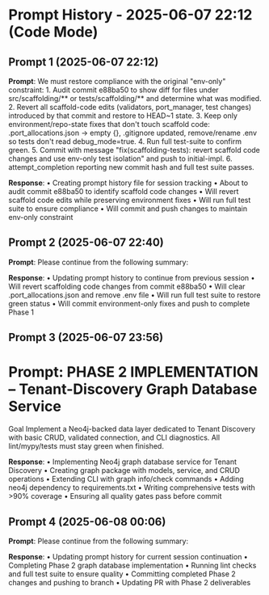 # Prompt History - 2025-06-07 22:12 (Code Mode)

## Prompt 1 (2025-06-07 22:12)

**Prompt**: We must restore compliance with the original "env-only" constraint: 1. Audit commit e88ba50 to show diff for files under src/scaffolding/** or tests/scaffolding/** and determine what was modified. 2. Revert all scaffold-code edits (validators, port_manager, test changes) introduced by that commit and restore to HEAD~1 state. 3. Keep only environment/repo-state fixes that don't touch scaffold code: .port_allocations.json → empty {}, .gitignore updated, remove/rename .env so tests don't read debug_mode=true. 4. Run full test-suite to confirm green. 5. Commit with message "fix(scaffolding-tests): revert scaffold code changes and use env-only test isolation" and push to initial-impl. 6. attempt_completion reporting new commit hash and full test suite passes.

**Response**: 
• Creating prompt history file for session tracking
• About to audit commit e88ba50 to identify scaffold code changes
• Will revert scaffold code edits while preserving environment fixes
• Will run full test suite to ensure compliance
• Will commit and push changes to maintain env-only constraint

## Prompt 2 (2025-06-07 22:40)

**Prompt**: Please continue from the following summary:

**Response**:
• Updating prompt history to continue from previous session
• Will revert scaffolding code changes from commit e88ba50
• Will clear .port_allocations.json and remove .env file
• Will run full test suite to restore green status
• Will commit environment-only fixes and push to complete Phase 1

## Prompt 3 (2025-06-07 23:56)

**Prompt**: PHASE 2 IMPLEMENTATION – Tenant-Discovery Graph Database Service
================================================================

Goal
Implement a Neo4j-backed data layer dedicated to Tenant Discovery with basic CRUD, validated connection, and CLI diagnostics. All lint/mypy/tests must stay green when finished.

**Response**:
• Implementing Neo4j graph database service for Tenant Discovery
• Creating graph package with models, service, and CRUD operations
• Extending CLI with graph info/check commands
• Adding neo4j dependency to requirements.txt
• Writing comprehensive tests with >90% coverage
• Ensuring all quality gates pass before commit

## Prompt 4 (2025-06-08 00:06)

**Prompt**: Please continue from the following summary:

**Response**:
• Updating prompt history for current session continuation
• Completing Phase 2 graph database implementation
• Running lint checks and full test suite to ensure quality
• Committing completed Phase 2 changes and pushing to branch
• Updating PR with Phase 2 deliverables